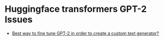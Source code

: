 # Huggingface transformers GPT-2 Issues

- [Best way to fine tune GPT-2 in order to create a custom text generator?](https://github.com/huggingface/transformers/issues/1816#issuecomment-554759751)

